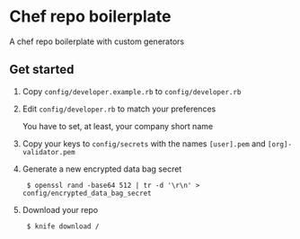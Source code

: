# Chef repo boilerplate

A chef repo boilerplate with custom generators

## Get started

1. Copy `config/developer.example.rb` to `config/developer.rb`
2. Edit `config/developer.rb` to match your preferences

    You have to set, at least, your company short name

3. Copy your keys to `config/secrets` with the names `[user].pem` and `[org]-validator.pem`
4. Generate a new encrypted data bag secret

        $ openssl rand -base64 512 | tr -d '\r\n' > config/encrypted_data_bag_secret

5. Download your repo

        $ knife download /
